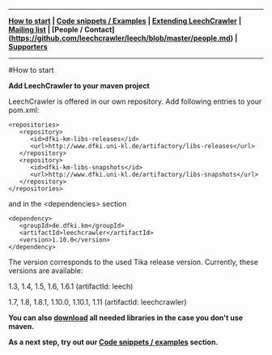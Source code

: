 ***
**[How to start](https://github.com/leechcrawler/leech/blob/master/how2start.md) | [Code snippets / Examples](https://github.com/leechcrawler/leech/blob/master/codeSnippets.md) | [Extending LeechCrawler](https://github.com/leechcrawler/leech/blob/master/extending.md) | [Mailing list](https://github.com/leechcrawler/leech/blob/master/mailinglist.md) | [People / Contact] (https://github.com/leechcrawler/leech/blob/master/people.md) | [Supporters](https://github.com/leechcrawler/leech/blob/master/supporters.md)**
***

#How to start

**Add LeechCrawler to your maven project**

LeechCrawler is offered in our own repository. Add following entries to your pom.xml:

    <repositories>
       <repository>
          <id>dfki-km-libs-releases</id>
          <url>http://www.dfki.uni-kl.de/artifactory/libs-releases</url>
       </repository>
       <repository>
          <id>dfki-km-libs-snapshots</id>
          <url>http://www.dfki.uni-kl.de/artifactory/libs-snapshots</url>
       </repository>
	</repositories>

and in the \<dependencies\> section

  	<dependency>
  	   <groupId>de.dfki.km</groupId>
  	   <artifactId>leechcrawler</artifactId>
  	   <version>1.10.0</version>
  	</dependency>


The version corresponds to the used Tika release version. Currently, these versions are available:

1.3, 1.4, 1.5, 1.6, 1.6.1 (artifactId: leech)

1.7, 1.8, 1.8.1, 1.10.0, 1.10.1, 1.11 (artifactId: leechcrawler)

**You can also [download](http://www.dfki.uni-kl.de/leech/free/) all needed libraries in the case you don't use maven.**

**As a next step, try out our [Code snippets / examples](https://github.com/leechcrawler/leech/blob/master/codeSnippets.md) section.**



